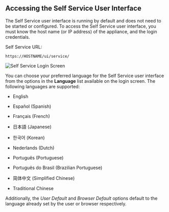## Accessing the Self Service User Interface

The Self Service user interface is running by default and does not need
to be started or configured. To access the Self Service user interface,
you must know the host name (or IP address) of the appliance, and the
login credentials.

Self Service URL:

    https://HOSTNAME/ui/service/

![Self Service Login Screen](../images/ssui-login-nb.png)

You can choose your preferred language for the Self Service user
interface from the options in the **Language** list available on the
login screen. The following languages are supported:

  - English

  - Español (Spanish)

  - Français (French)

  - 日本語 (Japanese)

  - 한국어 (Korean)

  - Nederlands (Dutch)

  - Português (Portuguese)

  - Português do Brasil (Brazilian Portuguese)

  - 简体中文 (Simplified Chinese)

  - Traditional Chinese

Additionally, the *User Default* and *Browser Default* options default
to the language already set by the user or browser respectively.
